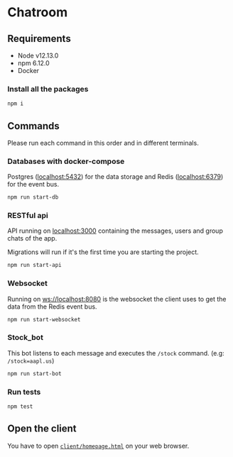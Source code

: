 # Chatroom

## Requirements

- Node v12.13.0
- npm 6.12.0
- Docker

### Install all the packages

```sh
npm i
```

## Commands

Please run each command in this order and in different terminals.

### Databases with docker-compose

Postgres ([localhost:5432](http://localhost:5432)) for the data storage and Redis ([localhost:6379](http://localhost:6379)) for the event bus.

```sh
npm run start-db
```

### RESTful api

API running on [localhost:3000](http://localhost:3000) containing the messages, users and group chats of the app.

Migrations will run if it's the first time you are starting the project.

```sh
npm run start-api
```

### Websocket

Running on [ws://localhost:8080](http://ws://localhost:8080) is the websocket the client uses to get the data from the Redis event bus.

```sh
npm run start-websocket
```

### Stock_bot

This bot listens to each message and executes the `/stock` command. (e.g: `/stock=aapl.us`)

```sh
npm run start-bot
```

### Run tests

```sh
npm test
```

## Open the client

You have to open [`client/homepage.html`](client/homepage.html) on your web browser.
